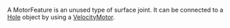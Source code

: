 A MotorFeature is an unused type of surface joint. It can be connected to a
[Hole](https://create.roblox.com/docs/reference/engine/classes/Hole) object by using a [VelocityMotor](https://create.roblox.com/docs/reference/engine/classes/VelocityMotor).